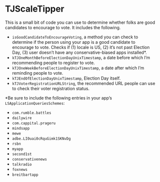 # TJScaleTipper

This is a small bit of code you can use to determine whether folks are good candidates to encourage to vote. It includes the following.

- `isGoodCandidateToEncourageVoting`, a method you can check to determine if the person using your app is a good candidate to encourage to vote. Checks if (1) locale is US, (2) it’s not past Election Day, (3) user doesn’t have any conservative-biased apps installed*.
- `kTJOneMonthBeforeElectionDayUnixTimestamp`, a date before which I’m recommending people to register to vote.
- `kTJOneWeekBeforeElectionDayUnixTimestamp`, a date after which I’m reminding people to vote.
- `kTJEndOfElectionDayUnixTimestamp`, Election Day itself.
- `kTJVoterRegistrationURLString`, the recommended URL people can use to check their voter registration status.


*Be sure to include the following entries in your app’s `LSApplicationQueriesSchemes`:
- `com.rumble.battles`
- `dailywire`
- `com.cappital.prageru`
- `mindsapp`
- `mewe`
- `adbe.LI0uai0cRquGimk1SKNvDg`
- `rsbn`
- `myapp`
- `second1st`
- `conservativenews`
- `talkradio`
- `foxnews`
- `breitbartapp`